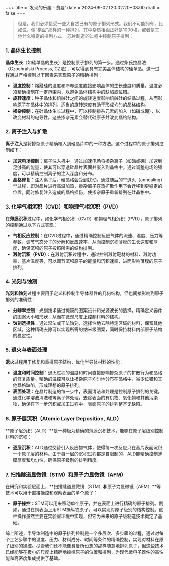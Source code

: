 +++
title = '发现的乐趣 - 费曼'
date = 2024-09-02T20:02:20+08:00
draft = false
+++

> 但是，我们必须接受一些大自然已有的原子排列形式。我们不可能拥有，比如说，像“棋盘”那样的一种排列，其中杂质相距正好是1000埃，或者是其他什么特定的排列方式。
芯片制造的过程中控制原子排列：

### 1. 晶体生长控制

**晶体生长**（如硅单晶的生长）是控制原子排列的第一步。通过柴氏拉晶法（Czochralski Process, CZ法），可以得到具有完美晶体结构的硅单晶。这一过程通过严格控制以下因素来实现原子的精确排列：

- **温度控制**：熔融硅的温度和冷却速度直接影响晶体的生长速度和质量。温度必须精确控制在一定范围内，以避免晶体结构中的缺陷或位错。
- **旋转速度**：种子晶体和熔融硅之间的旋转速度影响熔融硅的结晶过程，从而影响原子在晶体中的排列。适当的旋转速度有助于形成均匀的晶格结构。
- **掺杂控制**：在硅晶体生长过程中，可以控制掺杂元素的加入（如磷或硼），以改变材料的电导性。这些掺杂元素会替代硅原子并改变晶格结构。

### 2. 离子注入与扩散

**离子注入**是将掺杂原子精确植入到硅晶片中的一种方法。这个过程中的原子排列控制如下：

- **加速电场控制**：离子注入机中，通过加速电场将掺杂离子（如磷或硼）加速到足够高的能量，使其可以穿透硅晶片表面并嵌入到晶格中。通过调整电场的强度，可以精确控制离子的注入深度和分布。
- **晶格修复**：注入离子后，硅晶格会受到扰动。通过随后的**退火（annealing）**过程，即对晶片进行高温加热，掺杂离子在热扩散作用下会迁移到更稳定的位置，同时修复注入造成的晶格损伤，使掺杂原子重新排列在硅晶格中。

### 3. 化学气相沉积（CVD）和物理气相沉积（PVD）

在**薄膜沉积**过程中，如化学气相沉积（CVD）和物理气相沉积（PVD），原子排列的控制通过以下方式实现：

- **气相反应控制**：在CVD过程中，通过精确控制反应气体的流速、温度、压力等参数，调节气态分子的分解和反应速率，从而控制沉积薄膜的生长速度和厚度，确保沉积的原子按照所需的结构排列。
- **溅射沉积（PVD）**：在溅射沉积过程中，通过控制溅射靶材的材料、溅射功率、基片温度等，可以调节沉积原子的能量和沉积速率，进而影响薄膜的原子排列。

### 4. 光刻与蚀刻

**光刻和蚀刻**过程主要用于定义和控制半导体器件的几何结构，但也间接影响到原子排列的准确性：

- **分辨率控制**：光刻技术通过掩膜的图案设计和光源波长的选择，精确定义器件的图案大小和形状，从而在微观尺度上控制材料的结构。
- **蚀刻选择性**：通过湿法或干法蚀刻，选择性地去除特定区域的材料，保留其他区域，这种精确去除可以实现所需的纳米级图案，同时保持材料内部原子结构的稳定性。

### 5. 退火与表面处理

**退火**过程用于修复和重排原子结构，优化半导体材料的性能：

- **温度和时间控制**：退火过程的温度和时间直接影响掺杂原子的扩散行为和晶格的修复质量。精确的温控可以让掺杂原子均匀地分布在晶格中，减少位错和其他晶格缺陷，形成理想的原子排列。
- **表面处理**：在晶片制造的每一步中，表面清洁和处理是控制原子排列的关键。通过化学溶液清洗和等离子体处理，去除表面的有机物、氧化物和其他污染物，确保在下一步沉积或加工过程中，表面原子的排列整齐无缺陷。

### 6. 原子层沉积（Atomic Layer Deposition, ALD）

**原子层沉积（ALD）**是一种极为精确的薄膜沉积技术，能够在原子层级别控制材料的沉积：

- **逐层沉积**：ALD通过交替引入反应物气体，使得每一次反应只在基片表面沉积一个原子层的材料。由于每一层的沉积过程都是自限制的，ALD能精确控制薄膜厚度和均匀性，确保原子级别的排列精度。

### 7. 扫描隧道显微镜（STM）和原子力显微镜（AFM）

在研究和实验层面上，**扫描隧道显微镜（STM）**和**原子力显微镜（AFM）**等技术可以用于直接操控和观察表面的单个原子：

- **原子操控**：STM可以用来移动单个原子，并在表面上进行精确的原子排列。例如，通过在铜表面上用STM操纵铁原子，可以实现对原子级别的结构控制。这种操作虽然主要在实验室环境中实现，但它为未来的原子级制造技术奠定了基础。

综上所述，半导体制造中的原子排列控制是一个多层次、多步骤的过程，通过对每个工艺步骤中的温度、压力、材料成分、时间等条件的精确控制，实现对材料在原子级别的操控。尽管我们还不能像费曼所设想的那样随意地排列原子，但这些技术已经能够在极小的尺度上精确地操控原子的位置和排列，为现代微电子器件的高性能和高密度集成提供了基础。